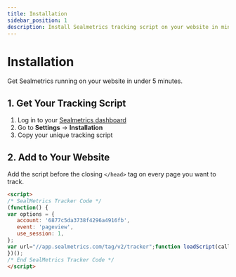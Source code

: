 ```yaml
---
title: Installation
sidebar_position: 1
description: Install Sealmetrics tracking script on your website in minutes. No cookies, no consent needed.
---
```


# Installation

Get Sealmetrics running on your website in under 5 minutes.

## 1. Get Your Tracking Script

1. Log in to your [Sealmetrics dashboard](https://app.sealmetrics.com)
2. Go to **Settings** → **Installation**
3. Copy your unique tracking script

## 2. Add to Your Website

Add the script before the closing `</head>` tag on every page you want to track.

```html
<script>
/* SealMetrics Tracker Code */
(function() {
var options = {
   account: '6877c5da3738f4296a4916fb',
   event: 'pageview',
   use_session: 1,
};
var url="//app.sealmetrics.com/tag/v2/tracker";function loadScript(callback){var script=document.createElement("script");script.src=url;script.async=true;script.onload=function(){if(typeof callback==="function"){callback();}};script.onerror=function(){console.error("Error loading script: "+url);};document.getElementsByTagName("head")[0].appendChild(script);}loadScript(function(){options.id=Math.floor((Math.random()*999)+1);if(window.sm){var instance=new window.sm(options);instance.track(options.event);}else{console.error("sm2 plugin is not available");}});
})();
/* End SealMetrics Tracker Code */
</script>
